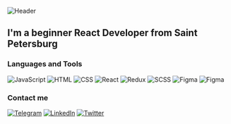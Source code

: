 ![Header](https://github.com/keyofevergreen/keyofevergreen/blob/main/assets/69e6f674d4ab40834c31493d21d9560c.gif)

## I'm a beginner React Developer from Saint Petersburg

### Languages and Tools
![JavaScript](https://img.shields.io/badge/-JavaScript-2C2C2C?style=for-the-badge&logo=JavaScript&logoColor=FFFFFF)
![HTML](https://img.shields.io/badge/-HTML-2C2C2C?style=for-the-badge&logo=HTML5&logoColor=FFFFFF)
![CSS](https://img.shields.io/badge/-CSS-2C2C2C?style=for-the-badge&logo=CSS3&logoColor=FFFFFF)
![React](https://img.shields.io/badge/-React-2C2C2C?style=for-the-badge&logo=React&logoColor=FFFFFF)
![Redux](https://img.shields.io/badge/-Redux-2C2C2C?style=for-the-badge&logo=Redux&logoColor=FFFFFF)
![SCSS](https://img.shields.io/badge/-SCSS-2C2C2C?style=for-the-badge&logo=SASS&logoColor=FFFFFF)
![Figma](https://img.shields.io/badge/-Figma-2C2C2C?style=for-the-badge&logo=Figma&logoColor=FFFFFF)
![Figma](https://img.shields.io/badge/-MUI-2C2C2C?style=for-the-badge&logo=MaterialUI&logoColor=FFFFFF)


### Contact me
[![Telegram](https://img.shields.io/badge/-Telegram-2C2C2C?style=for-the-badge&logo=Telegram&logoColor=FFFFFF)](https://t.me/keyofevergreen)
[![LinkedIn](https://img.shields.io/badge/-LinkedIn-2C2C2C?style=for-the-badge&logo=LinkedIn&logoColor=FFFFFF)](https://www.linkedin.cn/in/dan-zverev-33841b215)
[![Twitter](https://img.shields.io/badge/-Twitter-2C2C2C?style=for-the-badge&logo=Twitter&logoColor=FFFFFF)](https://twitter.com/keyofevergreen)